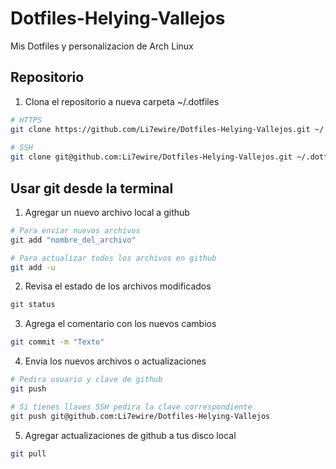 # Dotfiles-Helying-Vallejos
Mis Dotfiles y personalizacion de Arch Linux

## Repositorio

1. Clona el repositorio a nueva carpeta ~/.dotfiles
```zsh
# HTTPS
git clone https://github.com/Li7ewire/Dotfiles-Helying-Vallejos.git ~/.dotfiles
 
# SSH
git clone git@github.com:Li7ewire/Dotfiles-Helying-Vallejos.git ~/.dotfiles
```


## Usar git desde la terminal

1. Agregar un nuevo archivo local a github

``` zsh
# Para enviar nuevos archivos
git add "nombre_del_archivo"

# Para actualizar todos los archivos en github
git add -u 
```


2. Revisa el estado de los archivos modificados

```zsh
git status 
```


3. Agrega el comentario con los nuevos cambios 

``` zsh
git commit -m "Texto"
```


4. Envia los nuevos archivos o actualizaciones

```zsh
# Pedira usuario y clave de github
git push

# Si tienes llaves SSH pedira la clave correspondiente
git push git@github.com:Li7ewire/Dotfiles-Helying-Vallejos
```

5. Agregar actualizaciones de github a tus disco local
```zsh
git pull
```






